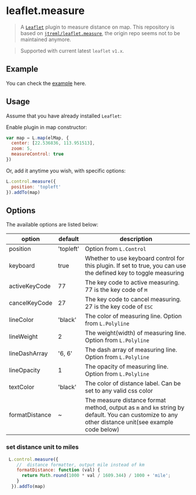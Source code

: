 # leaflet.measure

> A [`Leaflet`](https://github.com/Leaflet/Leaflet) plugin to measure distance on map. This repository is based on [`jtreml/leaflet.measure`](https://github.com/jtreml/leaflet.measure), the origin repo seems not to be maintained anymore.

> Supported with current latest `leaflet` `v1.x`.

## Example

You can check the [example](http://aprilandjan.github.com/leaflet.measure/example.html) here.

## Usage

Assume that you have already installed `Leaflet`:

Enable plugin in map constructor:

```javascript
var map = L.map(elMap, {
  center: [22.536836, 113.951513],
  zoom: 5,
  measureControl: true
})
```

Or, add it anytime you wish, with specific options:

```javascript
L.control.measure({
  position: 'topleft'
}).addTo(map)
```

## Options

The available options are listed below:

| option | default | description |
| ------| ------ | ------ |
| position | 'topleft' | Option from `L.Control` |
| keyboard | true | Whether to use keyboard control for this plugin. If set to true, you can use the defined key to toggle measuring |
| activeKeyCode | 77 | The key code to active measuring. 77 is the key code of <kbd>M</kbd> |
| cancelKeyCode | 27 | The key code to cancel measuring. 27 is the key code of <kbd>ESC</kdb> |
| lineColor | 'black' | The color of measuring line. Option from `L.Polyline` |
| lineWeight | 2 | The weight(width) of measuring line. Option from `L.Polyline` |
| lineDashArray | '6, 6' | The dash array of measuring line. Option from `L.Polyline` |
| lineOpacity | 1 | The opacity of measuring line. Option from `L.Polyline` |
| textColor | 'black' | The color of distance label. Can be set to any valid css color |
| formatDistance | ~ | The measure distance format method, output as `m` and `km` string by default. You can customize to any other distance unit(see example code below) |

### set distance unit to miles

```javascript
 L.control.measure({
    //  distance formatter, output mile instead of km
    formatDistance: function (val) {
      return Math.round(1000 * val / 1609.344) / 1000 + 'mile';
    }
  }).addTo(map)
```
